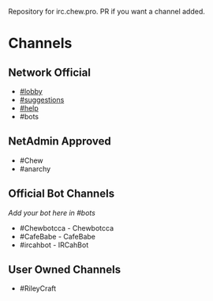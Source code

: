 Repository for irc.chew.pro. PR if you want a channel added.

# Channels

## Network Official
- [#lobby](channels/lobby)
- [#suggestions](channels/suggestions)
- [#help](channels/help)
- #bots

## NetAdmin Approved
- #Chew
- #anarchy

## Official Bot Channels
_Add your bot here in #bots_
- #Chewbotcca - Chewbotcca
- #CafeBabe - CafeBabe
- #ircahbot - IRCahBot

## User Owned Channels
- #RileyCraft
